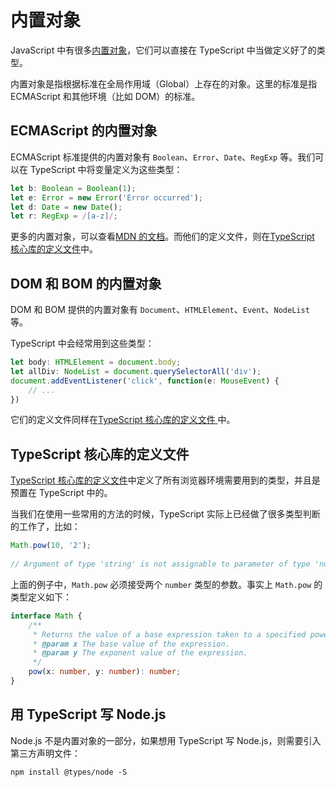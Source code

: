 # 内置对象

JavaScript 中有很多[内置对象](https://developer.mozilla.org/zh-CN/docs/Web/JavaScript/Reference/Global_Objects)，它们可以直接在 TypeScript 中当做定义好了的类型。

内置对象是指根据标准在全局作用域（Global）上存在的对象。这里的标准是指 ECMAScript 和其他环境（比如 DOM）的标准。

## ECMAScript 的内置对象

ECMAScript 标准提供的内置对象有 `Boolean`、`Error`、`Date`、`RegExp` 等。我们可以在 TypeScript 中将变量定义为这些类型：

``` typescript
let b: Boolean = Boolean(1);
let e: Error = new Error('Error occurred');
let d: Date = new Date();
let r: RegExp = /[a-z]/;
```

更多的内置对象，可以查看[MDN 的文档](https://developer.mozilla.org/zh-CN/docs/Web/JavaScript/Reference/Global_Objects)。而他们的定义文件，则在[TypeScript 核心库的定义文件](https://github.com/Microsoft/TypeScript/tree/master/src/lib)中。

## DOM 和 BOM 的内置对象

DOM 和 BOM 提供的内置对象有 `Document`、`HTMLElement`、`Event`、`NodeList` 等。

TypeScript 中会经常用到这些类型：

``` typescript
let body: HTMLElement = document.body;
let allDiv: NodeList = document.querySelectorAll('div');
document.addEventListener('click', function(e: MouseEvent) {
    // ...
})
```

它们的定义文件同样在[TypeScript 核心库的定义文件 ](https://github.com/Microsoft/TypeScript/tree/master/src/lib)中。

## TypeScript 核心库的定义文件

[TypeScript 核心库的定义文件](https://github.com/Microsoft/TypeScript/tree/master/src/lib)中定义了所有浏览器环境需要用到的类型，并且是预置在 TypeScript 中的。

当我们在使用一些常用的方法的时候，TypeScript 实际上已经做了很多类型判断的工作了，比如：

``` typescript
Math.pow(10, '2');
 
// Argument of type 'string' is not assignable to parameter of type 'number'.
```

上面的例子中，`Math.pow` 必须接受两个 `number` 类型的参数。事实上 `Math.pow` 的类型定义如下：

``` typescript
interface Math {
	/**
	 * Returns the value of a base expression taken to a specified power.
	 * @param x The base value of the expression.
	 * @param y The exponent value of the expression.
	 */
	pow(x: number, y: number): number;
}
```

## 用 TypeScript 写 Node.js

Node.js 不是内置对象的一部分，如果想用 TypeScript 写 Node.js，则需要引入第三方声明文件：

``` shell
npm install @types/node -S
```
